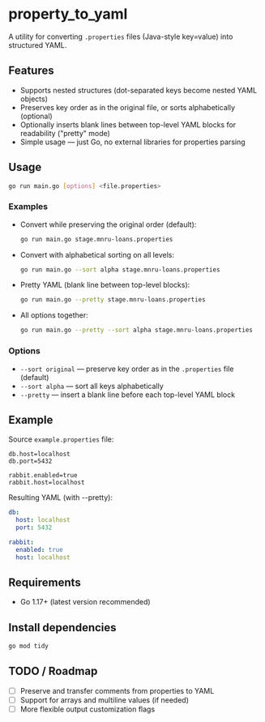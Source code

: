 # property_to_yaml

A utility for converting `.properties` files (Java-style key=value) into structured YAML.

## Features

- Supports nested structures (dot-separated keys become nested YAML objects)
- Preserves key order as in the original file, or sorts alphabetically (optional)
- Optionally inserts blank lines between top-level YAML blocks for readability ("pretty" mode)
- Simple usage — just Go, no external libraries for properties parsing

## Usage

```sh
go run main.go [options] <file.properties>
```

### Examples

- Convert while preserving the original order (default):

  ```sh
  go run main.go stage.mnru-loans.properties
  ```

- Convert with alphabetical sorting on all levels:

  ```sh
  go run main.go --sort alpha stage.mnru-loans.properties
  ```

- Pretty YAML (blank line between top-level blocks):

  ```sh
  go run main.go --pretty stage.mnru-loans.properties
  ```

- All options together:

  ```sh
  go run main.go --pretty --sort alpha stage.mnru-loans.properties
  ```

### Options

- `--sort original` — preserve key order as in the `.properties` file (default)
- `--sort alpha` — sort all keys alphabetically
- `--pretty` — insert a blank line before each top-level YAML block

## Example

Source `example.properties` file:

```properties
db.host=localhost
db.port=5432

rabbit.enabled=true
rabbit.host=localhost
```

Resulting YAML (with --pretty):

```yaml
db:
  host: localhost
  port: 5432

rabbit:
  enabled: true
  host: localhost
```

## Requirements

- Go 1.17+ (latest version recommended)

## Install dependencies

```sh
go mod tidy
```

## TODO / Roadmap

- [ ] Preserve and transfer comments from properties to YAML
- [ ] Support for arrays and multiline values (if needed)
- [ ] More flexible output customization flags

